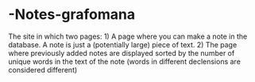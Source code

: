 # -Notes-grafomana
The site in which two pages: 1) A page where you can make a note in the database. A note is just a (potentially large) piece of text. 2) The page where previously added notes are displayed sorted by the number of unique words in the text of the note (words in different declensions are considered different)
